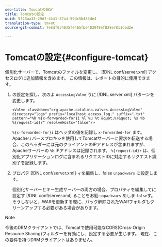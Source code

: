 ```yaml
---
seo-title: Tomcatの設定
title: Tomcatの設定
uuid: 5f23aa33-29d7-4b41-87a4-59dc5b433de4
translation-type: tm+mt
source-git-commit: 7e8df034035fe465fbe403949ef828e7811ced2e

---
```



# Tomcatの設定{#configure-tomcat}

個別化サーバーで、Tomcatのファイルを変更し、 [!DNL conf/server.xml] アクセスログに追加情報を含めます。 この情報は、レポートの目的に使用できます。

1. の設定を探し、次のよ `AccessLogValve` うに [!DNL server.xml] パターンを変更します。

   ```
   <Valve className="org.apache.catalina.valves.AccessLogValve" 
   directory="logs" prefix="localhost_access_log." suffix=".txt" 
   pattern="%h %{x-forwarded-for}i %l %u %t &quot;%r&quot; %s %b 
   %{request-id}r" resolveHosts="false"/>
   ```

   `%{x-forwarded-for}i` はヘッダの値を記録し `x-forwarded-for` ます。 Apacheリバースプロキシを使用してTomcatサーバーに要求を転送する場合、このヘッダーには元のクライアントのIPアドレスが含まれますが、Apacheサーバーの `%h` IPアドレスは記録されます。 `%{request-id}r` は、個別化アプリケーションログに含まれるリクエストIDに対応するリクエスト識別子を記録します。

1. プロパテ [!DNL conf/server.xml] ィを編集し、false `unpackwars` に設定します。

   個別化サーバーとキー生成サーバーの両方の場合、プロパティを編集してに設定す [!DNL conf/server.xml] ることをお勧 `unpackwars` めしま `false`す。 そうしないと、WARを更新する際に、パック解除されたWARフォルダもクリーンアップする必要がある場合があります。

>[!NOTE]
>
>今後のDRMクライアントでは、Tomcatで使用可能なCORS(Cross-Origin Resource Sharing)フィルターを有効にし、設定する必要が生じます。 現在、この要件を持つDRMクライアントはありません。


